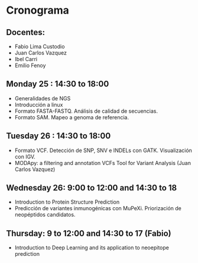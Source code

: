 # Cronograma

## Docentes:
* Fabio Lima Custodio
* Juan Carlos Vazquez
* Ibel Carri
* Emilio Fenoy

## Monday 25 : 14:30 to 18:00
* Generalidades de NGS
* Introducción a linux
* Formato FASTA-FASTQ. Análisis de calidad de secuencias.
* Formato SAM. Mapeo a genoma de referencia.

## Tuesday 26 : 14:30 to 18:00
* Formato VCF. Detección de SNP, SNV e INDELs con GATK. Visualización con IGV.
* MODApy: a filtering and annotation VCFs Tool for Variant Analysis (Juan Carlos Vazquez)

## Wednesday 26: 9:00 to 12:00 and 14:30 to 18
* Introduction to Protein Structure Prediction
* Predicción de variantes inmunogénicas con MuPeXi. Priorización de neopéptidos candidatos.

## Thursday: 9 to 12:00 and 14:30 to 17 (Fabio)
* Introduction to Deep Learning and its application to neoepitope prediction
